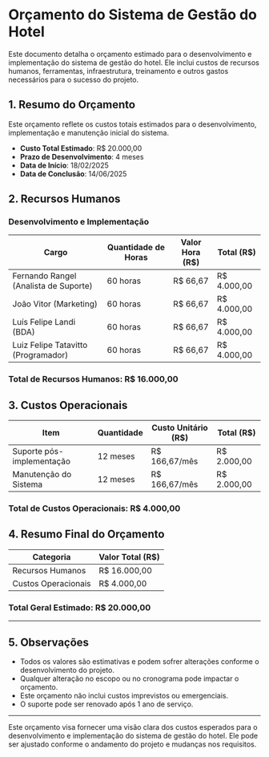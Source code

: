 # Orçamento do Sistema de Gestão do Hotel

Este documento detalha o orçamento estimado para o desenvolvimento e implementação do sistema de gestão do hotel. Ele inclui custos de recursos humanos, ferramentas, infraestrutura, treinamento e outros gastos necessários para o sucesso do projeto.

## 1. **Resumo do Orçamento**
Este orçamento reflete os custos totais estimados para o desenvolvimento, implementação e manutenção inicial do sistema.

- **Custo Total Estimado**: R$ 20.000,00
- **Prazo de Desenvolvimento**: 4 meses
- **Data de Início**: 18/02/2025
- **Data de Conclusão**: 14/06/2025

## 2. **Recursos Humanos**

### **Desenvolvimento e Implementação**

| Cargo                                  | Quantidade de Horas  | Valor Hora (R$) | Total (R$)  |
|----------------------------------------|----------------------|-----------------|-------------|
| Fernando Rangel (Analista de Suporte)  | 60 horas             | R$ 66,67        | R$ 4.000,00 |
| João Vitor (Marketing)                 | 60 horas             | R$ 66,67        | R$ 4.000,00 |
| Luís Felipe Landi (BDA)                | 60 horas             | R$ 66,67        | R$ 4.000,00 |
| Luiz Felipe Tatavitto (Programador)    | 60 horas             | R$ 66,67        | R$ 4.000,00 |

### **Total de Recursos Humanos**: R$ 16.000,00

## 3. **Custos Operacionais**

| Item                                | Quantidade | Custo Unitário (R$) | Total (R$)  |
|-------------------------------------|------------|---------------------|-------------|
| Suporte pós-implementação           | 12 meses   | R$ 166,67/mês       | R$ 2.000,00 |
| Manutenção do Sistema               | 12 meses   | R$ 166,67/mês       | R$ 2.000,00 |

### **Total de Custos Operacionais**: R$ 4.000,00

## 4. **Resumo Final do Orçamento**

| Categoria                          | Valor Total (R$) |
|------------------------------------|------------------|
| Recursos Humanos                   | R$ 16.000,00     |
| Custos Operacionais                | R$ 4.000,00      |

### **Total Geral Estimado**: R$ 20.000,00

---

## 5. **Observações**
- Todos os valores são estimativas e podem sofrer alterações conforme o desenvolvimento do projeto.
- Qualquer alteração no escopo ou no cronograma pode impactar o orçamento.
- Este orçamento não inclui custos imprevistos ou emergenciais.
- O suporte pode ser renovado após 1 ano de serviço.

---

Este orçamento visa fornecer uma visão clara dos custos esperados para o desenvolvimento e implementação do sistema de gestão do hotel. Ele pode ser ajustado conforme o andamento do projeto e mudanças nos requisitos.
